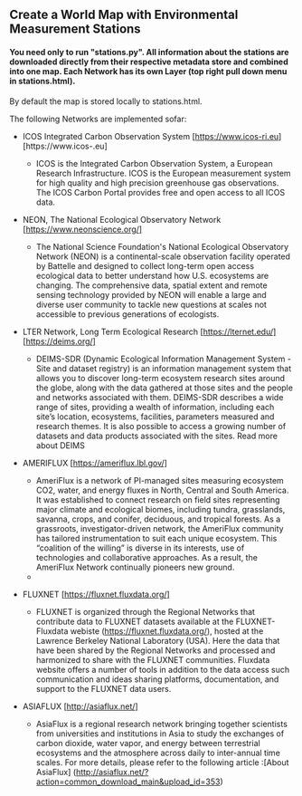 ## Create a World Map with Environmental Measurement Stations

#### You need only to run "stations.py". All information about the stations are downloaded directly from their respective metadata store and combined into one map. Each Network has its own Layer (top right pull down menu in stations.html).
By default the map is stored locally to stations.html.


The following Networks are implemented sofar:

- ICOS  Integrated Carbon Observation System [https://www.icos-ri.eu] [https://www.icos-.eu]
	- ICOS is the Integrated Carbon Observation System, a European Research Infrastructure. ICOS is the European measurement system for high quality and high precision greenhouse gas observations. The ICOS Carbon Portal provides free and open access to all ICOS data. 

- NEON, The National Ecological Observatory Network [https://www.neonscience.org/]
	- The National Science Foundation's National Ecological Observatory Network (NEON) is a continental-scale observation facility operated by Battelle and designed to collect long-term open access ecological data to better understand how U.S. ecosystems are changing. The comprehensive data, spatial extent and remote sensing technology provided by NEON will enable a large and diverse user community to tackle new questions at scales not accessible to previous generations of ecologists.
	
- LTER Network, Long Term Ecological Research [https://lternet.edu/] [https://deims.org/]
	- DEIMS-SDR (Dynamic Ecological Information Management System - Site and dataset registry) is an information management system that allows you to discover long-term ecosystem research sites around the globe, along with the data gathered at those sites and the people and networks associated with them. DEIMS-SDR describes a wide range of sites, providing a wealth of information, including each site’s location, ecosystems, facilities, parameters measured and research themes. It is also possible to access a growing number of datasets and data products associated with the sites. Read more about DEIMS

- AMERIFLUX [https://ameriflux.lbl.gov/]
	- AmeriFlux is a network of PI-managed sites measuring ecosystem CO2, water, and energy fluxes in North, Central and South America. It was established to connect research on field sites representing major climate and ecological biomes, including tundra, grasslands, savanna, crops, and conifer, deciduous, and tropical forests. As a grassroots, investigator-driven network, the AmeriFlux community has tailored instrumentation to suit each unique ecosystem. This “coalition of the willing” is diverse in its interests, use of technologies and collaborative approaches. As a result, the AmeriFlux Network continually pioneers new ground.
	- 
	
- FLUXNET [https://fluxnet.fluxdata.org/]
	- FLUXNET is organized through the Regional Networks that contribute data to FLUXNET datasets available at the FLUXNET-Fluxdata webiste (https://fluxnet.fluxdata.org/), hosted at the Lawrence Berkeley National Laboratory (USA).  Here the data that have been shared by the Regional Networks and processed and harmonized to share with the FLUXNET communities.  Fluxdata website offers a number of tools in addition to the data access such communication and ideas sharing platforms, documentation, and support to the FLUXNET data users.
	
- ASIAFLUX [http://asiaflux.net/]
	- AsiaFlux is a regional research network bringing together scientists from universities and institutions in Asia to study the exchanges of carbon dioxide, water vapor, and energy between terrestrial ecosystems and the atmosphere across daily to inter-annual time scales. For more details, please refer to the following article :[About AsiaFlux] (http://asiaflux.net/?action=common_download_main&upload_id=353)
